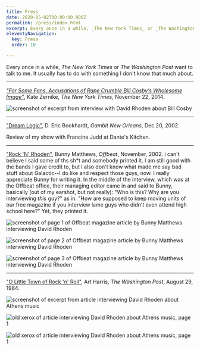 ```yaml
---
title: Press
date: 2020-05-02T00:00:00.000Z
permalink: /press/index.html
excerpt: Every once in a while, _The New York Times_ or _The Washington Post_ want to talk to me. It usually has to do with something I don't know that much about.
eleventyNavigation:
  key: Press
  order: 10

---
```


Every once in a while, _The New York Times_ or _The Washington Post_ want to talk to me. It usually has to do with something I don't know that much about.

---

*["For Some Fans, Accusations of Rape Crumble Bill Cosby’s Wholesome Image"](https://www.nytimes.com/2014/11/23/arts/bill-cosby.html)*, Kate Zernike, _The New York Times_, November 22, 2014.


![screenshot of excerpt from interview with David Rhoden about Bill Cosby](/static/img/press/cosby-article-screenshot.png)

---

["Dream Logic"](https://www.nola.com/gambit/events/art_previews_reviews/article_310e7f60-2012-5c0a-8542-ecc256fb1447.html), D. Eric Bookhardt, _Gambit New Orleans_, Dec 20, 2002.

Review of my show with Francine Judd at Dante's Kitchen.

---

["Rock 'N' Rhoden"](http://www.offbeat.com/articles/rock-n-rhoden/), Bunny Matthews, _Offbeat_, November, 2002.
i can't believe I said some of ths sh\*t and somebody printed it. I am still good with the bands I gave credit to, but I also don't know what made me say bad stuff about Galactic--I do like and respect those guys, now. I really appreciate Bunny for writing it. In the middle of the interview, which was at the Offbeat office, their managing editor came in and said to Bunny, basically (out of my earshot, but not really): "Who is this? Why are you interviewing _this_ guy?" as in: "How are supposed to keep moving units of our free magazine if you interview lame guys who didn't even attend high school here?" Yet, they printed it.

![screenshot of page 1 of Offbeat magazine article by Bunny Matthews interviewing David Rhoden](/static/img/press/disndatoffbeatarticlep1.jpg)

![screenshot of page 2 of Offbeat magazine article by Bunny Matthews interviewing David Rhoden](/static/img/press/disndatoffbeatarticlep2.jpg)

![screenshot of page 3 of Offbeat magazine article by Bunny Matthews interviewing David Rhoden](/static/img/press/disndatoffbeatarticlep3.jpg)

---

["O Little Town of Rock 'n' Roll"](https://www.washingtonpost.com/archive/lifestyle/1984/08/29/o-little-town-of-rock-n-roll/73724f2b-8b49-4db9-b586-c6607ee265a5/), Art Harris, _The Washington Post_, August 29, 1984.


![screenshot of excerpt from article interviewing David Rhoden about Athens music](/static/img/press/athens-article-screenshot.png)

![old xerox of article interviewing David Rhoden about Athens music, page 1](/static/img/press/olittletownp1lg.jpg
)

![old xerox of article interviewing David Rhoden about Athens music, page 1](/static/img/press/olittletownp2lg.jpg
)


